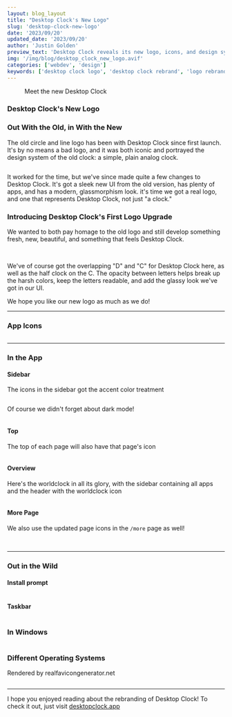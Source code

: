 ```yaml
---
layout: blog_layout
title: "Desktop Clock's New Logo"
slug: 'desktop-clock-new-logo'
date: '2023/09/20'
updated_date: '2023/09/20'
author: 'Justin Golden'
preview_text: 'Desktop Clock reveals its new logo, icons, and design system!'
img: '/img/blog/desktop_clock_new_logo.avif'
categories: ['webdev', 'design']
keywords: ['desktop clock logo', 'desktop clock rebrand', 'logo rebranding']
---
```


<figure>
<picture>
<source type="image/avif" srcset="/img/blog/desktop_clock_new_logo.avif" alt="">
<img src="/img/blog/desktop_clock_new_logo.jpg" alt="">
</picture>
<figcaption>Meet the new Desktop Clock</figcaption>
</figure>

### Desktop Clock's New Logo

### Out With the Old, in With the New

The old circle and line logo has been with Desktop Clock since first launch. It's by no means a bad logo, and it was both iconic and portrayed the design system of the old clock: a simple, plain analog clock.

<img src="/img/blog/posts/desktop_clock_rebrand_old_logo.svg" alt="">

It worked for the time, but we've since made quite a few changes to Desktop Clock. It's got a sleek new UI from the old version, has plenty of apps, and has a modern, glassmorphism look. it's time we got a real logo, and one that represents Desktop Clock, not just "a clock."

### Introducing Desktop Clock's First Logo Upgrade

We wanted to both pay homage to the old logo and still develop something fresh, new, beautiful, and something that feels Desktop Clock.

<img src="/img/blog/posts/desktop_clock_rebrand_new_logo_grid.svg" alt="">
<img src="/img/blog/posts/desktop_clock_rebrand_new_logo.svg" alt="">

We've of course got the overlapping "D" and "C" for Desktop Clock here, as well as the half clock on the C. The opacity between letters helps break up the harsh colors, keep the letters readable, and add the glassy look we've got in our UI.

We hope you like our new logo as much as we do!

---

### App Icons

<img src="/img/blog/posts/desktop_clock_rebrand_new_page_icons.svg" alt="">

---

### In the App

#### Sidebar

The icons in the sidebar got the accent color treatment

<img src="/img/blog/posts/desktop_clock_rebrand_sidebar.png" alt="">

Of course we didn't forget about dark mode!

<img src="/img/blog/posts/desktop_clock_rebrand_sidebar_dark.png" alt="">

#### Top

The top of each page will also have that page's icon

<img src="/img/blog/posts/desktop_clock_rebrand_top.png" alt="">

#### Overview

Here's the worldclock in all its glory, with the sidebar containing all apps and the header with the worldclock icon

<img src="/img/blog/posts/desktop_clock_rebrand_page.png" alt="">

#### More Page

We also use the updated page icons in the `/more` page as well!

<img src="/img/blog/posts/desktop_clock_rebrand_more.png" alt="">
<img src="/img/blog/posts/desktop_clock_rebrand_more_dark.png" alt="">

---

### Out in the Wild

#### Install prompt

<img src="/img/blog/posts/desktop_clock_rebrand_install_prompt.png" alt="">

#### Taskbar

<img src="/img/blog/posts/desktop_clock_rebrand_taskbar.png" alt="">

### In Windows

<img src="/img/blog/posts/desktop_clock_rebrand_windows.png" alt="">

### Different Operating Systems

Rendered by realfavicongenerator.net

<img src="/img/blog/posts/desktop_clock_rebrand_different_os.png" alt="">

<!-- TODO: add images from facebook, twitter share screenshots, installed in android, iphone -->

---

I hope you enjoyed reading about the rebranding of Desktop Clock! To check it out, just visit [desktopclock.app](https://desktopclock.app)
